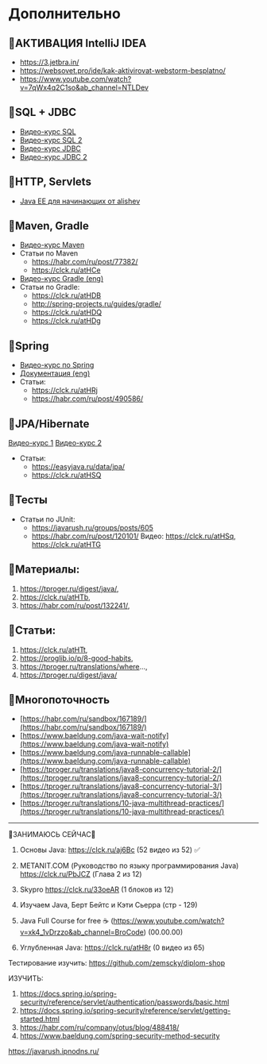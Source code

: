 # Дополнительно

## 🔘АКТИВАЦИЯ IntelliJ IDEA
- https://3.jetbra.in/
- https://websovet.pro/ide/kak-aktivirovat-webstorm-besplatno/
- https://www.youtube.com/watch?v=7qWx4q2C1so&ab_channel=NTLDev

## 🔘SQL + JDBC
- [Видео-курс SQL](https://clck.ru/ZS96v)
- [Видео-курс SQL 2](https://clck.ru/atHAz)
- [Видео-курс JDBC](https://clck.ru/atHBf)
- [Видео-курс JDBC 2](https://clck.ru/atHC6)

## 🔘HTTP, Servlets
- [Java EE для начинающих от alishev](https://clck.ru/atHCL)

## 🔘Maven, Gradle
- [Видео-курс Maven](https://clck.ru/atHCW)
- Статьи по Maven
  - https://habr.com/ru/post/77382/
  - https://clck.ru/atHCe
- [Видео-курс Gradle (eng)](https://clck.ru/atHCs)
- Статьи по Gradle:
  - https://clck.ru/atHDB
  - http://spring-projects.ru/guides/gradle/
  - https://clck.ru/atHDQ
  - https://clck.ru/atHDg

## 🔘Spring
- [Видео-курс по Spring](https://clck.ru/atHDp)
- [Документация (eng)](https://clck.ru/YkRdA)
- Статьи:
  - https://clck.ru/atHRj
  - https://habr.com/ru/post/490586/

## 🔘JPA/Hibernate
[Видео-курс 1](https://clck.ru/atHRw)
[Видео-курс 2](https://clck.ru/atHS8)
- Статьи: 
  - https://easyjava.ru/data/jpa/
  - https://clck.ru/atHSQ

## 🔘Тесты
- Статьи по JUnit: 
  - https://javarush.ru/groups/posts/605
  - https://habr.com/ru/post/120101/
Видео:
https://clck.ru/atHSq, https://clck.ru/atHTG

## 🔘Материалы:
1) https://tproger.ru/digest/java/,
2) https://clck.ru/atHTb,
3) https://habr.com/ru/post/132241/,

## 🔘Статьи: 
1) https://clck.ru/atHTt,
2) https://proglib.io/p/8-good-habits,
3) https://tproger.ru/translations/where...,
4) https://tproger.ru/digest/java/

## 🔘Многопоточность
- [https://habr.com/ru/sandbox/167189/](https://habr.com/ru/sandbox/167189/)  
- [https://www.baeldung.com/java-wait-notify](https://www.baeldung.com/java-wait-notify)  
- [https://www.baeldung.com/java-runnable-callable](https://www.baeldung.com/java-runnable-callable)  
- [https://tproger.ru/translations/java8-concurrency-tutorial-2/](https://tproger.ru/translations/java8-concurrency-tutorial-2/)  
- [https://tproger.ru/translations/java8-concurrency-tutorial-3/](https://tproger.ru/translations/java8-concurrency-tutorial-3/)  
- [https://tproger.ru/translations/10-java-multithread-practices/](https://tproger.ru/translations/10-java-multithread-practices/)

_________________________________________________________________

🔵ЗАНИМАЮСЬ СЕЙЧАС🔵
1) Основы Java:  https://clck.ru/aj6Bc (52 видео из 52) ✅

2) METANIT.COM (Руководство по языку программирования Java) https://clck.ru/PbJCZ (Глава 2 из 12)

3) Skypro https://clck.ru/33oeAR (1 блоков из 12)

4) Изучаем Java, Берт Бейтс и Кэти Сьерра (стр - 129)

5) Java Full Course for free ☕️ (https://www.youtube.com/watch?v=xk4_1vDrzzo&ab_channel=BroCode) (00.00.00)

6) Углубленная Java: https://clck.ru/atH8r (0 видео из 65)

Тестирование изучить:
https://github.com/zemscky/diplom-shop

ИЗУЧИТЬ:
1) https://docs.spring.io/spring-security/reference/servlet/authentication/passwords/basic.html
2) https://docs.spring.io/spring-security/reference/servlet/getting-started.html
3) https://habr.com/ru/company/otus/blog/488418/
4) https://www.baeldung.com/spring-security-method-security


https://javarush.ipnodns.ru/
